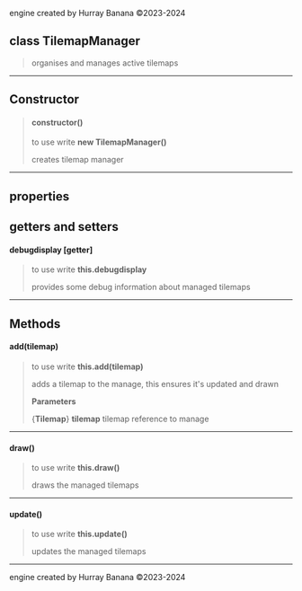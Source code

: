 engine created by Hurray Banana &copy;2023-2024
## class TilemapManager
>  organises and manages active tilemaps
> 
> 

---

## Constructor
> #### constructor()
> to use write **new TilemapManager()**
> 
> creates tilemap manager
> 
> 

---

## properties
## getters and setters
#### debugdisplay [getter]
> to use write **this.debugdisplay**
> 
> provides some debug information about managed tilemaps
> 
> 

---

## Methods
#### add(tilemap)
> to use write **this.add(tilemap)**
> 
> adds a tilemap to the manage, this ensures it's updated and drawn
> 
> 
> **Parameters**
> 
> {**Tilemap**} **tilemap** tilemap reference to manage
> 
> 

---

#### draw()
> to use write **this.draw()**
> 
> draws the managed tilemaps
> 
> 

---

#### update()
> to use write **this.update()**
> 
> updates the managed tilemaps
> 
> 

---

engine created by Hurray Banana &copy;2023-2024
